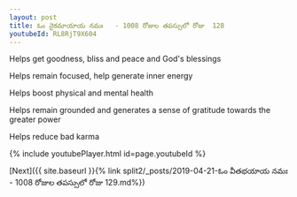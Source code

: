 ```yaml
---
layout: post
title: ఓం నైకమాయాయ నమః   - 1008 రోజుల తపస్సులో రోజు  128
youtubeId: RL8RjT9X604
---
```

 
 
Helps get goodness, bliss and peace and God's blessings
 
Helps remain focused, help generate inner energy 
 
Helps boost physical and mental health 
 
Helps remain grounded and generates a sense of gratitude towards the greater power 
 
Helps reduce bad karma
 
 
 
 


{% include youtubePlayer.html id=page.youtubeId %}
 
[Next]({{ site.baseurl }}{% link  split2/_posts/2019-04-21-ఓం వీతభయాయ నమః   - 1008 రోజుల తపస్సులో రోజు  129.md%})
 
